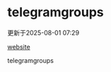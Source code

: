 # telegramgroups
更新于2025-08-01 07:29

[website](https://allgroups.github.io/telegramgroups/)

telegramgroups
